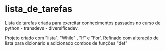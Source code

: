 # lista_de_tarefas
Lista de tarefas criada para exercitar conhecimentos passados no curso de python - transdevs - diversificadev.

Projeto criado com "lista", "While" , "If" e "For'. Refinado com alteração de lista para dicionário e adicionado combos de funções "def"


